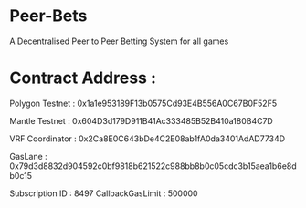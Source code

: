 # Peer-Bets
A Decentralised Peer to Peer Betting System for all games 

# Contract Address : 


Polygon Testnet : 0x1a1e953189F13b0575Cd93E4B556A0C67B0F52F5



Mantle Testnet : 0x604D3d179D911B41Ac333485B52B410a180B4C7D



VRF Coordinator : 0x2Ca8E0C643bDe4C2E08ab1fA0da3401AdAD7734D

GasLane : 0x79d3d8832d904592c0bf9818b621522c988bb8b0c05cdc3b15aea1b6e8db0c15

Subscription ID : 8497
CallbackGasLimit : 500000 
